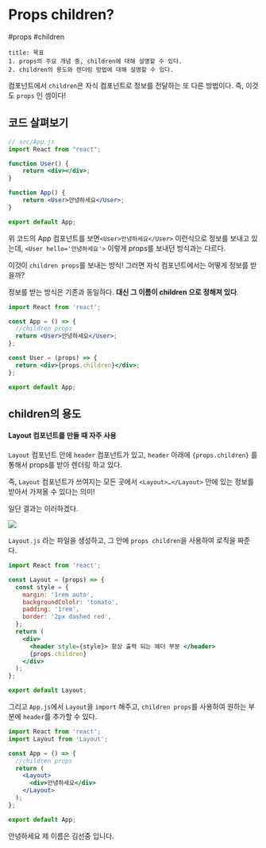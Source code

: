 # Props children?
#props #children

```ad-summary
title: 목표
1. props의 주요 개념 중, children에 대해 설명할 수 있다. 
2. children의 용도와 렌더링 방법에 대해 설명할 수 있다.
```

컴포넌트에서 `children`은 자식 컴포넌트로 정보를 전달하는 또 다른 방법이다. 즉, 이것도 `props` 인 셈이다!

## 코드 살펴보기
```jsx
// src/App.js 
import React from "react"; 

function User() { 
	return <div></div>; 
} 

function App() { 
	return <User>안녕하세요</User>; 
} 

export default App;
```

위 코드의 App 컴포넌트를 보면`<User>안녕하세요</User>` 이런식으로 정보를 보내고 있는데, `<User hello='안녕하세요'>` 이렇게 props를 보내던 방식과는 다르다.

이것이 `children props`를 보내는 방식! 그러면 자식 컴포넌트에서는 어떻게 정보를 받을까? 

정보를 받는 방식은 기존과 동일하다. **대신 그 이름이 children 으로 정해져 있다**. 
```jsx
import React from 'react';

const App = () => {
  //children props
  return <User>안녕하세요</User>;
};

const User = (props) => {
  return <div>{props.children}</div>;
};

export default App;
```


## children의 용도

#### Layout 컴포넌트를 만들 때 자주 사용
`Layout` 컴포넌트 안에 `header` 컴포넌트가 있고, `header` 아래에 `{props.children}` 를 통해서 props를 받아 렌더링 하고 있다. 

즉, `Layout` 컴포넌트가 쓰여지는 모든 곳에서 `<Layout>…</Layout>` 안에 있는 정보를 받아서 가져올 수 있다는 의미!

일단 결과는 이러하겠다.

![](https://i.imgur.com/VsUtwuZ.png)

`Layout.js` 라는 파일을 생성하고, 그 안에 `props children`을 사용하여 로직을 짜준다.
```jsx
import React from 'react';

const Layout = (props) => {
  const style = {
    margin: '1rem auto',
    backgroundCololr: 'tomato',
    padding: '1rem',
    border: '2px dashed red',
  };
  return (
    <div>
      <header style={style}> 항상 출력 되는 헤더 부분 </header>
      {props.children}
    </div>
  );
};

export default Layout;

```

그리고 `App.js`에서 `Layout`을 `import` 해주고, `children props`를 사용하여 원하는 부분에 `header`를 추가할 수 있다.
```jsx
import React from 'react';
import Layout from 'Layout';

const App = () => {
  //children props
  return (
    <Layout>
      <div>안녕하세요</div>
    </Layout>
  );
};

export default App;

```



안녕하세요 제 이름은 김선중 입니다.